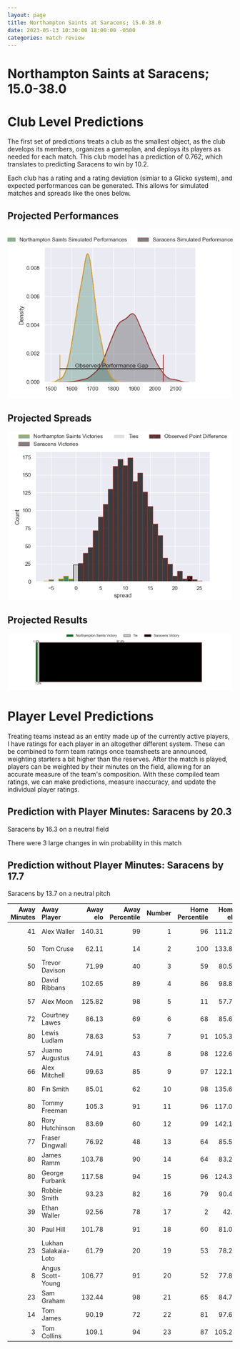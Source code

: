 ```yaml
---  
layout: page  
title: Northampton Saints at Saracens; 15.0-38.0  
date: 2023-05-13 10:30:00 18:00:00 -0500  
categories: match review  
---
```

# Northampton Saints at Saracens; 15.0-38.0

# Club Level Predictions


The first set of predictions treats a club as the smallest object, as the club develops its members, organizes a gameplan, and deploys its players as needed for each match. This club model has a prediction of 0.762, which translates to predicting Saracens to win by 10.2.

Each club has a rating and a rating deviation (simiar to a Glicko system), and expected performances can be generated. This allows for simulated matches and spreads like the ones below.
## Projected Performances


![Projected Performances](plots/performances_2023-05-13-Saracens-NorthamptonSaints.png)
## Projected Spreads


![Projected Spreads](plots/spreads_2023-05-13-Saracens-NorthamptonSaints.png)
## Projected Results


![Projected Results](plots/resultbar_2023-05-13-Saracens-NorthamptonSaints.png)
# Player Level Predictions


Treating teams instead as an entity made up of the currently active players, I have ratings for each player in an altogether different system. These can be combined to form team ratings once teamsheets are announced, weighting starters a bit higher than the reserves. After the match is played, players can be weighted by their minutes on the field, allowing for an accurate measure of the team's composition. With these compiled team ratings, we can make predictions, measure inaccuracy, and update the individual player ratings.
## Prediction with Player Minutes: Saracens by 20.3


Saracens by 16.3 on a neutral field

There were 3 large changes in win probability in this match
## Prediction without Player Minutes: Saracens by 17.7


Saracens by 13.7 on a neutral pitch



|   Away Minutes | Away Player          |   Away elo |   Away Percentile |   Number |   Home Percentile |   Home elo | Home Player        |   Home Minutes |
|---------------:|:---------------------|-----------:|------------------:|---------:|------------------:|-----------:|:-------------------|---------------:|
|             41 | Alex Waller          |     140.31 |                99 |        1 |                96 |     111.25 | Mako Vunipola      |             69 |
|             50 | Tom Cruse            |      62.11 |                14 |        2 |               100 |     133.84 | Jamie George       |             72 |
|             50 | Trevor Davison       |      71.99 |                40 |        3 |                59 |      80.58 | Marco Riccioni     |             74 |
|             80 | David Ribbans        |     102.65 |                89 |        4 |                86 |      98.89 | Maro Itoje         |             80 |
|             57 | Alex Moon            |     125.82 |                98 |        5 |                11 |      57.72 | Hugh Tizard        |             75 |
|             72 | Courtney Lawes       |      86.13 |                69 |        6 |                68 |      85.61 | Nick Isiekwe       |             49 |
|             80 | Lewis Ludlam         |      78.63 |                53 |        7 |                91 |     105.32 | Ben Earl           |             80 |
|             57 | Juarno Augustus      |      74.91 |                43 |        8 |                98 |     122.69 | Jackson Wray       |             80 |
|             66 | Alex Mitchell        |      99.63 |                85 |        9 |                97 |     122.12 | Ivan van Zyl       |             75 |
|             80 | Fin Smith            |      85.01 |                62 |       10 |                98 |     135.65 | Owen Farrell       |             80 |
|             80 | Tommy Freeman        |     105.3  |                91 |       11 |                96 |     117.04 | Sean Maitland      |             80 |
|             80 | Rory Hutchinson      |      83.69 |                60 |       12 |                99 |     142.11 | Nick Tompkins      |             66 |
|             77 | Fraser Dingwall      |      76.92 |                48 |       13 |                64 |      85.55 | Alex Lozowski      |             80 |
|             80 | James Ramm           |     103.78 |                90 |       14 |                64 |      83.29 | Max Malins         |             80 |
|             80 | George Furbank       |     117.58 |                94 |       15 |                96 |     124.34 | Alex Goode         |             66 |
|             30 | Robbie Smith         |      93.23 |                82 |       16 |                79 |      90.44 | Theo Dan           |              8 |
|             39 | Ethan Waller         |      92.56 |                78 |       17 |                 2 |      42.2  | Eroni Mawi         |             11 |
|             30 | Paul Hill            |     101.78 |                91 |       18 |                60 |      81.07 | Christian Judge    |              6 |
|             23 | Lukhan Salakaia-Loto |      61.79 |                20 |       19 |                53 |      78.27 | Callum Hunter-Hill |             31 |
|              8 | Angus Scott-Young    |     106.77 |                91 |       20 |                52 |      77.89 | Toby Knight        |              5 |
|             23 | Sam Graham           |     132.44 |                98 |       21 |                65 |      84.78 | Ruben de Haas      |              5 |
|             14 | Tom James            |      90.19 |                72 |       22 |                81 |      97.69 | Duncan Taylor      |             14 |
|              3 | Tom Collins          |     109.1  |                94 |       23 |                87 |     105.25 | Elliot Daly        |             14 |

